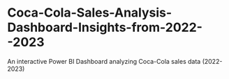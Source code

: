 # Coca-Cola-Sales-Analysis-Dashboard-Insights-from-2022--2023
An interactive Power BI Dashboard analyzing Coca-Cola sales data (2022-2023)
